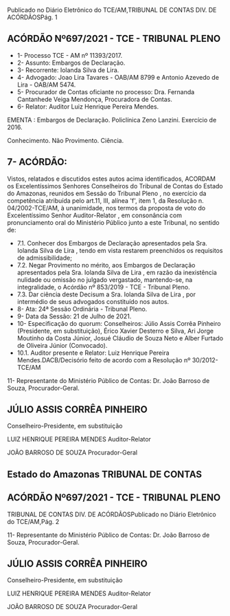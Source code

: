 Publicado  no  Diário  Eletrônico do TCE/AM,TRIBUNAL DE CONTAS DIV. DE ACÓRDÃOSPág. 1

## ACÓRDÃO Nº697/2021 - TCE - TRIBUNAL PLENO

- 1- Processo TCE - AM nº 11393/2017.
- 2- Assunto: Embargos de Declaração.
- 3- Recorrente: Iolanda Silva de Lira.
- 4- Advogado: Joao Lira Tavares - OAB/AM 8799 e Antonio Azevedo de Lira - OAB/AM 5474.
- 5- Procurador  de  Contas  oficiante  no  processo: Dra.  Fernanda  Cantanhede  Veiga Mendonça, Procuradora de Contas.
- 6- Relator: Auditor Luiz Henrique Pereira Mendes.

EMENTA : Embargos de Declaração. Policlínica Zeno Lanzini. Exercício de 2016.

Conhecimento. Não Provimento. Ciência.

## 7- ACÓRDÃO:

Vistos, relatados e discutidos estes autos acima identificados, ACORDAM os Excelentíssimos Senhores Conselheiros do Tribunal de Contas do Estado do Amazonas, reunidos  em  Sessão  do Tribunal  Pleno ,  no  exercício  da  competência  atribuída  pelo art.11,  III,  alínea  'f',  item  1,  da  Resolução  n.  04/2002-TCE/AM, à  unanimidade, nos termos da proposta de voto do Excelentíssimo Senhor Auditor-Relator , em consonância com pronunciamento oral do Ministério Público junto a este Tribunal, no sentido de:

- 7.1. Conhecer dos Embargos de Declaração apresentados pela Sra. Iolanda Silva  de  Lira , tendo  em  vista  restarem  preenchidos  os  requisitos  de admissibilidade;
- 7.2. Negar Provimento no mérito, aos Embargos de Declaração apresentados pela Sra. Iolanda Silva de Lira ,  em razão da inexistência nulidade ou omissão no julgado vergastado, mantendo-se, na integralidade, o Acórdão nº 853/2019 - TCE - Tribunal Pleno.
- 7.3. Dar ciência deste Decisum a Sra. Iolanda Silva de Lira ,  por intermédio de seus advogados constituído nos autos.
- 8- Ata: 24ª Sessão Ordinária - Tribunal Pleno.
- 9- Data da Sessão: 21 de Julho de 2021.
- 10-  Especificação  do  quorum: Conselheiros: Júlio  Assis  Corrêa  Pinheiro  (Presidente, em substituição), Érico Xavier Desterro e Silva,  Ari  Jorge Moutinho da Costa Júnior, Josué Cláudio de Souza Neto e Alber Furtado de Oliveira Júnior (Convocado).
- 10.1. Auditor presente e Relator: Luiz Henrique Pereira Mendes.DACB/Decisório feito de acordo com a Resolução nº 30/2012-TCE/AM

11-  Representante  do  Ministério  Público  de  Contas: Dr. João  Barroso  de  Souza, Procurador-Geral.

## JÚLIO ASSIS CORRÊA PINHEIRO

Conselheiro-Presidente, em substituição

LUIZ HENRIQUE PEREIRA MENDES Auditor-Relator

JOÃO BARROSO DE SOUZA Procurador-Geral

## Estado do Amazonas TRIBUNAL DE CONTAS

## ACÓRDÃO Nº697/2021 - TCE - TRIBUNAL PLENO

TRIBUNAL DE CONTAS DIV. DE ACÓRDÃOSPublicado  no  Diário  Eletrônico do TCE/AM,Pág. 2

11-  Representante  do  Ministério  Público  de  Contas: Dr. João  Barroso  de  Souza, Procurador-Geral.

## JÚLIO ASSIS CORRÊA PINHEIRO

Conselheiro-Presidente, em substituição

LUIZ HENRIQUE PEREIRA MENDES Auditor-Relator

JOÃO BARROSO DE SOUZA Procurador-Geral